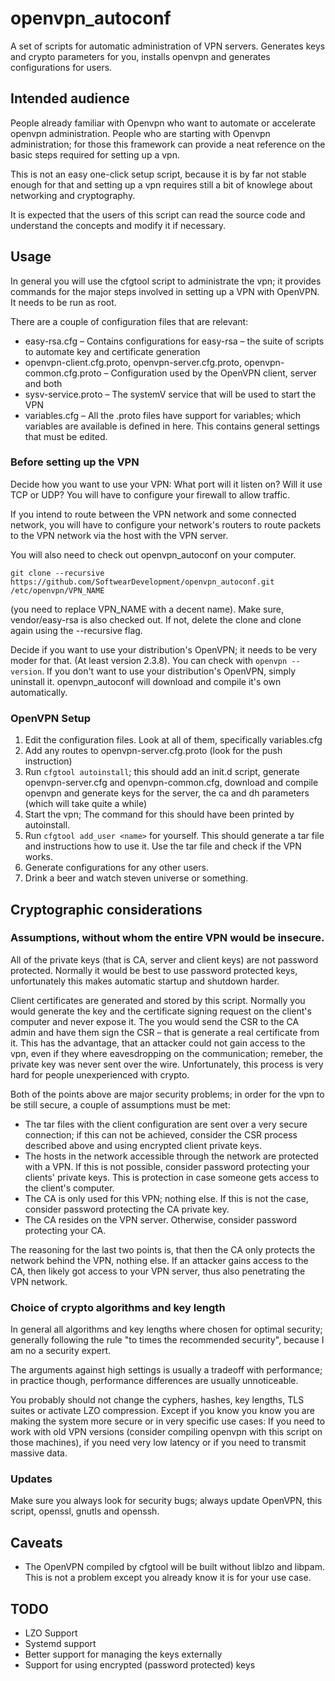 # openvpn_autoconf

A set of scripts for automatic administration of VPN
servers. Generates keys and crypto parameters for you,
installs openvpn and generates configurations for users.

## Intended audience

People already familiar with Openvpn who want to automate or
accelerate openvpn administration.
People who are starting with Openvpn administration; for
those this framework can provide a neat reference on the
basic steps required for setting up a vpn.

This is not an easy one-click setup script, because it is
by far not stable enough for that and setting up a vpn
requires still a bit of knowlege about networking and
cryptography.

It is expected that the users of this script can read the
source code and understand the concepts and modify it if
necessary.

## Usage

In general you will use the cfgtool script to administrate
the vpn; it provides commands for the major steps involved
in setting up a VPN with OpenVPN.
It needs to be run as root.

There are a couple of configuration files that are relevant:
* easy-rsa.cfg – Contains configurations for easy-rsa – the
  suite of scripts to automate key and certificate
  generation
* openvpn-client.cfg.proto, openvpn-server.cfg.proto,
  openvpn-common.cfg.proto – Configuration used by the
  OpenVPN client, server and both
* sysv-service.proto – The systemV service that will be used
  to start the VPN
* variables.cfg – All the .proto files have support for
  variables; which variables are available is defined in
  here. This contains general settings that must be edited.

### Before setting up the VPN

Decide how you want to use your VPN: What port will it
listen on? Will it use TCP or UDP? You will have to
configure your firewall to allow traffic.

If you intend to route between the VPN network and some
connected network, you will have to configure your network's
routers to route packets to the VPN network via the host
with the VPN server.

You will also need to check out openvpn_autoconf on your
computer.

```
git clone --recursive https://github.com/SoftwearDevelopment/openvpn_autoconf.git /etc/openvpn/VPN_NAME
```

(you need to replace VPN_NAME with a decent name).
Make sure, vendor/easy-rsa is also checked out. If not,
delete the clone and clone again using the --recursive flag.

Decide if you want to use your distribution's OpenVPN; it
needs to be very moder for that. (At least version 2.3.8).
You can check with `openvpn --version`.
If you don't want to use your distribution's OpenVPN, simply
uninstall it. openvpn_autoconf will download and compile
it's own automatically.

### OpenVPN Setup

1. Edit the configuration files. Look at all of them,
   specifically variables.cfg
2. Add any routes to openvpn-server.cfg.proto (look for the
   push instruction)
3. Run `cfgtool autoinstall`; this should add an init.d
   script, generate openvpn-server.cfg and openvpn-common.cfg,
   download and compile openvpn and generate keys for the
   server, the ca and dh parameters (which will take quite
   a while)
4. Start the vpn; The command for this should have been
   printed by autoinstall.
5. Run `cfgtool add_user <name>` for yourself. This should
   generate a tar file and instructions how to use it.
   Use the tar file and check if the VPN works.
6. Generate configurations for any other users.
7. Drink a beer and watch steven universe or something.

## Cryptographic considerations

### Assumptions, without whom the entire VPN would be insecure.

All of the private keys (that is CA, server and client keys)
are not password protected. Normally it would be best to use
password protected keys, unfortunately this makes automatic
startup and shutdown harder.

Client certificates are generated and stored by this script.
Normally you would generate the key and the certificate
signing request on the client's computer and never expose
it. The you would send the CSR to the CA admin and have them
sign the CSR – that is generate a real certificate from it.
This has the advantage, that an attacker could not gain
access to the vpn, even if they where eavesdropping on the
communication; remeber, the private key was never sent over
the wire.
Unfortunately, this process is very hard for people
unexperienced with crypto.

Both of the points above are major security problems; in
order for the vpn to be still secure, a couple of
assumptions must be met:
* The tar files with the client configuration are sent over
  a very secure connection; if this can not be achieved,
  consider the CSR process described above and using
  encrypted client private keys.
* The hosts in the network accessible through the network
  are protected with a VPN. If this is not possible,
  consider password protecting your clients' private keys.
  This is protection in case someone gets access to the
  client's computer.
* The CA is only used for this VPN; nothing else. If this is
  not the case, consider password protecting the CA private
  key.
* The CA resides on the VPN server. Otherwise, consider
  password protecting your CA.

The reasoning for the last two points is, that then the CA
only protects the network behind the VPN, nothing else. If
an attacker gains access to the CA, then likely got access
to your VPN server, thus also penetrating the VPN network.

### Choice of crypto algorithms and key length

In general all algorithms and key lengths where chosen for
optimal security; generally following the rule "to times the
recommended security", because I am no a security expert.

The arguments against high settings is usually a tradeoff
with performance; in practice though, performance
differences are usually unnoticeable.

You probably should not change the cyphers, hashes, key
lengths, TLS suites or activate LZO compression.  Except if
you know you know you are making the system more secure or
in very specific use cases: If you need to work with old VPN
versions (consider compiling openvpn with this script on
those machines), if you need very low latency or if you need
to transmit massive data.

### Updates

Make sure you always look for security bugs; always update
OpenVPN, this script, openssl, gnutls and openssh.

## Caveats

* The OpenVPN compiled by cfgtool will be built without
  liblzo and libpam. This is not a problem except you
  already know it is for your use case.

## TODO

* LZO Support
* Systemd support
* Better support for managing the keys externally
* Support for using encrypted (password protected) keys
